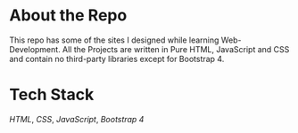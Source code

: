 # About the Repo

This repo has some of the sites I designed while learning Web-Development. All the Projects are written in Pure HTML, JavaScript and CSS and contain no third-party libraries except for Bootstrap 4.

# Tech Stack

_HTML_,
_CSS_,
_JavaScript_,
_Bootstrap 4_
